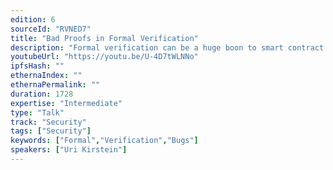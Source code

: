 ```yaml
---
edition: 6
sourceId: "RVNED7"
title: "Bad Proofs in Formal Verification"
description: "Formal verification can be a huge boon to smart contract security as it checks all possible execution paths. Unfortunately, even verified code can be faulty if the formal specification contains mistakes. \"Bad\" proofs can lead to false confidence in the code and premature deployment. This talk will discuss different types of \"bad\" proofs and how to avoid them."
youtubeUrl: "https://youtu.be/U-4D7tWLNNo"
ipfsHash: ""
ethernaIndex: ""
ethernaPermalink: ""
duration: 1728
expertise: "Intermediate"
type: "Talk"
track: "Security"
tags: ["Security"]
keywords: ["Formal","Verification","Bugs"]
speakers: ["Uri Kirstein"]
---
```

